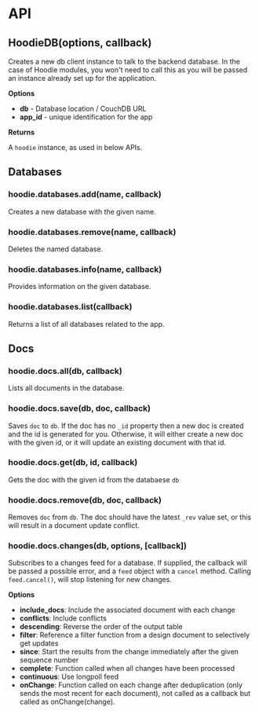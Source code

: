# API


## HoodieDB(options, callback)

Creates a new db client instance to talk to the backend database. In the
case of Hoodie modules, you won't need to call this as you will be passed
an instance already set up for the application.

__Options__

* __db__ - Database location / CouchDB URL
* __app\_id__ - unique identification for the app

__Returns__

A `hoodie` instance, as used in below APIs.


## Databases

### hoodie.databases.add(name, callback)

Creates a new database with the given name.

### hoodie.databases.remove(name, callback)

Deletes the named database.

### hoodie.databases.info(name, callback)

Provides information on the given database.

### hoodie.databases.list(callback)

Returns a list of all databases related to the app.


## Docs

### hoodie.docs.all(db, callback)

Lists all documents in the database.

### hoodie.docs.save(db, doc, callback)

Saves `doc` to `db`. If the doc has no `_id` property then a new doc is
created and the id is generated for you. Otherwise, it will either create
a new doc with the given id, or it will update an existing document with
that id.

### hoodie.docs.get(db, id, callback)

Gets the doc with the given id from the databaese `db`

### hoodie.docs.remove(db, doc, callback)

Removes `doc` from `db`. The doc should have the latest `_rev` value set,
or this will result in a document update conflict.

### hoodie.docs.changes(db, options, [callback])

Subscribes to a changes feed for a database. If supplied, the callback will
be passed a possible error, and a `feed` object with a `cancel` method. Calling
`feed.cancel()`, will stop listening for new changes.

__Options__

* __include\_docs__: Include the associated document with each change
* __conflicts__: Include conflicts
* __descending__: Reverse the order of the output table
* __filter__: Reference a filter function from a design document to selectively
  get updates
* __since__: Start the results from the change immediately after the given
  sequence number
* __complete__: Function called when all changes have been processed
* __continuous__: Use longpoll feed
* __onChange__: Function called on each change after deduplication (only
  sends the most recent for each document), not called as a callback but
  called as onChange(change).
